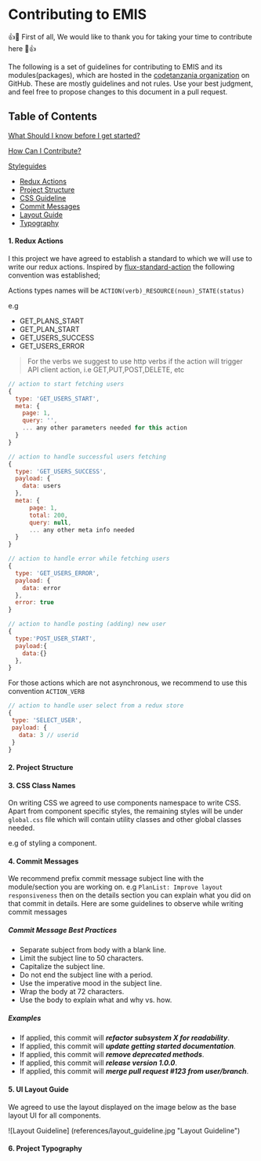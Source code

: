 # Contributing to EMIS

:+1::tada: First of all, We would like to thank you for taking your time to contribute here :tada::+1:

The following is a set of guidelines for contributing to EMIS and its modules(packages),
which are hosted in the [codetanzania organization](https://github.com/CodeTanzania/) on GitHub. These are mostly guidelines and not rules.
Use your best judgment, and feel free to propose changes to this document in a pull request.

## Table of Contents

[What Should I know before I get started?](#what-should-i-know-before-get-started)

[How Can I Contribute?](#how-can-i-contribute)

[Styleguides](#styleguides)

- [Redux Actions](#redux-actions)
- [Project Structure](#project-structure)
- [CSS Guideline](#css-guidline)
- [Commit Messages](#git-commit-messages)
- [Layout Guide](#layout-guide)
- [Typography](#typography)

#### 1. <a name="redux-actions">Redux Actions</a>

I this project we have agreed to establish a standard to which we will use to write our redux actions. Inspired by [flux-standard-action](https://github.com/redux-utilities/flux-standard-action) the following convention was established;

Actions types names will be `ACTION(verb)_RESOURCE(noun)_STATE(status)`

e.g

- GET_PLANS_START
- GET_PLAN_START
- GET_USERS_SUCCESS
- GET_USERS_ERROR

> For the verbs we suggest to use http verbs if the action will trigger API client action, i.e GET,PUT,POST,DELETE, etc

```js
// action to start fetching users
{
  type: 'GET_USERS_START',
  meta: {
    page: 1,
    query: '',
    ... any other parameters needed for this action
  }
}
```

```js
// action to handle successful users fetching
{
  type: 'GET_USERS_SUCCESS',
  payload: {
    data: users
  },
  meta: {
      page: 1,
      total: 200,
      query: null,
      ... any other meta info needed
  }
}
```

```js
// action to handle error while fetching users
{
  type: 'GET_USERS_ERROR',
  payload: {
    data: error
  },
  error: true
}
```

```js
// action to handle posting (adding) new user
{
  type:'POST_USER_START',
  payload:{
    data:{}
  },
}
```

For those actions which are not asynchronous, we recommend to use this convention `ACTION_VERB`

```js
// action to handle user select from a redux store
{
 type: 'SELECT_USER',
 payload: {
   data: 3 // userid
 }
}
```

#### 2. <a name="project-structure">Project Structure</a>

#### 3. <a name="css-guideline">CSS Class Names</a>

On writing CSS we agreed to use components namespace to write CSS. Apart from component specific styles, the remaining styles will be under `global.css` file which will contain utility classes and other global classes needed.

e.g of styling a component.

#### 4. <a name="git-commit-messages">Commit Messages</a>

We recommend prefix commit message subject line with the module/section you are working on. e.g
`PlanList: Improve layout responsiveness` then on the details section you can explain what you did on that commit in details. Here are some guidelines to observe while writing commit messages

##### **Commit Message Best Practices**

- Separate subject from body with a blank line.
- Limit the subject line to 50 characters.
- Capitalize the subject line.
- Do not end the subject line with a period.
- Use the imperative mood in the subject line.
- Wrap the body at 72 characters.
- Use the body to explain what and why vs. how.

##### **Examples**

- If applied, this commit will ***refactor subsystem X for readability***.
- If applied, this commit will ***update getting started documentation***.
- If applied, this commit will ***remove deprecated methods***.
- If applied, this commit will ***release version 1.0.0***.
- If applied, this commit will ***merge pull request #123 from user/branch***.

#### 5. <a name="layout-guide">UI Layout Guide</a>
We agreed to use the layout displayed on the image below as the base layout UI for all components.

![Layout Guideline] (references/layout_guideline.jpg "Layout Guideline")

#### 6. <a name="typography">Project Typography</a>
